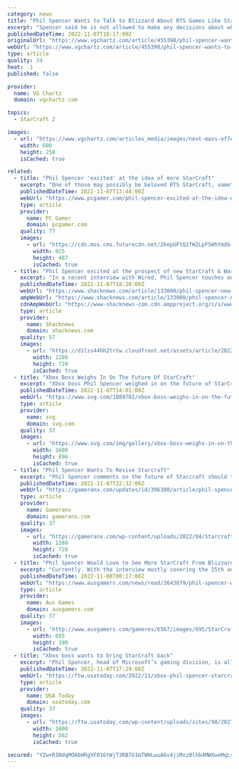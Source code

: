 ```yaml
---
category: news
title: "Phil Spencer Wants to Talk to Blizzard About RTS Games Like StarCraft - News"
excerpt: "Spencer said he is not allowed to make any decisions about what happens at Activision Blizzard at this time, so it is only talk. However, he would like to see the return of classic RTS games from Blizzard like StarCraft and WarCraft."
publishedDateTime: 2022-11-07T18:17:00Z
originalUrl: "https://www.vgchartz.com/article/455398/phil-spencer-wants-to-talk-to-blizzard-about-rts-games-like-starcraft/"
webUrl: "https://www.vgchartz.com/article/455398/phil-spencer-wants-to-talk-to-blizzard-about-rts-games-like-starcraft/"
type: article
quality: 34
heat: -1
published: false

provider:
  name: VG Chartz
  domain: vgchartz.com

topics:
  - StarCraft 2

images:
  - url: "https://www.vgchartz.com/articles_media/images/next-mass-effect-gets-teaser-pre-production-is-proceeding-very-well-190418_featured.jpg"
    width: 600
    height: 250
    isCached: true

related:
  - title: "Phil Spencer 'excited' at the idea of more StarCraft"
    excerpt: "One of those may possibly be beloved RTS StarCraft, something which Spencer seems pretty excited about. The Xbox boss sat down with Wired to talk about Age of Empire's 25th anniversary, and the series' foray onto console—which has also meant controller ..."
    publishedDateTime: 2022-11-07T13:44:00Z
    webUrl: "https://www.pcgamer.com/phil-spencer-excited-at-the-idea-of-more-starcraft/"
    type: article
    provider:
      name: PC Gamer
      domain: pcgamer.com
    quality: 77
    images:
      - url: "https://cdn.mos.cms.futurecdn.net/2kepUFtQ2fW2LpF5WhYmdG-1200-80.jpg"
        width: 925
        height: 487
        isCached: true
  - title: "Phil Spencer excited at the prospect of new StarCraft & Warcraft"
    excerpt: "In a recent interview with Wired, Phil Spencer touches on Blizzard properties like StarCraft and Warcraft, and how he's excited about the opportunity both hold."
    publishedDateTime: 2022-11-07T18:20:00Z
    webUrl: "https://www.shacknews.com/article/133000/phil-spencer-new-starcraft-warcraft-blizzard"
    ampWebUrl: "https://www.shacknews.com/article/133000/phil-spencer-new-starcraft-warcraft-blizzard?amphtml=1"
    cdnAmpWebUrl: "https://www-shacknews-com.cdn.ampproject.org/c/s/www.shacknews.com/article/133000/phil-spencer-new-starcraft-warcraft-blizzard?amphtml=1"
    type: article
    provider:
      name: Shacknews
      domain: shacknews.com
    quality: 57
    images:
      - url: "https://d1lss44hh2trtw.cloudfront.net/assets/article/2022/11/07/phil-spencer-interview-starcraft-warcraft-activision-blizzard-king-wired_feature.jpg"
        width: 1280
        height: 720
        isCached: true
  - title: "Xbox Boss Weighs In On The Future Of StarCraft"
    excerpt: "Xbox boss Phil Spencer weighed in on the future of StarCraft, expressing interest in restarting the series with Microsoft's power."
    publishedDateTime: 2022-11-07T14:01:00Z
    webUrl: "https://www.svg.com/1089782/xbox-boss-weighs-in-on-the-future-of-starcraft/"
    type: article
    provider:
      name: svg
      domain: svg.com
    quality: 37
    images:
      - url: "https://www.svg.com/img/gallery/xbox-boss-weighs-in-on-the-future-of-starcraft/l-intro-1667847570.jpg"
        width: 1600
        height: 896
        isCached: true
  - title: "Phil Spencer Wants To Revive Starcraft"
    excerpt: "Phil Spencer comments on the future of Starcraft should the Activision deal proceed, and fans ought to be excited!"
    publishedDateTime: 2022-11-07T22:32:00Z
    webUrl: "https://gameranx.com/updates/id/396380/article/phil-spencer-wants-to-revive-starcraft/"
    type: article
    provider:
      name: Gameranx
      domain: gameranx.com
    quality: 37
    images:
      - url: "https://gameranx.com/wp-content/uploads/2022/04/Starcraft-2.jpg"
        width: 1280
        height: 720
        isCached: true
  - title: "Phil Spencer Would Love to See More StarCraft From Blizzard"
    excerpt: "Currently. With the interview mostly covering the 25th anniversary of Age of Empires (check out our interview here), Phil was asked about the potential for the return of StarCraft. “Not only StarCraft, but WarCraft, when you think about the heritage of ..."
    publishedDateTime: 2022-11-08T00:17:00Z
    webUrl: "https://www.ausgamers.com/news/read/3643079/phil-spencer-would-love-to-see-more-starcraft-from-blizzard"
    type: article
    provider:
      name: Aus Games
      domain: ausgamers.com
    quality: 37
    images:
      - url: "http://www.ausgamers.com/gameres/6567/images/695/StarCraft_II_Legacy_of_the_Void_BlizzCon_2014_Korhal_04.jpg"
        width: 695
        height: 390
        isCached: true
  - title: "Xbox boss wants to bring StarCraft back"
    excerpt: "Phil Spencer, head of Microsoft’s gaming division, is all-for bringing StarCraft back into the limelight. “The first thing I would say is, I’m not allowed to make any decisions about what happens at Blizzard or Activision or King. So this is all just ..."
    publishedDateTime: 2022-11-07T17:29:00Z
    webUrl: "https://ftw.usatoday.com/2022/11/xbox-phil-spencer-starcraft"
    type: article
    provider:
      name: USA Today
      domain: usatoday.com
    quality: 37
    images:
      - url: "https://ftw.usatoday.com/wp-content/uploads/sites/90/2021/12/age_of_empires_2_de_slavs.png?w=1000"
        width: 1000
        height: 562
        isCached: true

secured: "YZw+R1NdqMOAbHRgXF016tWjT3RB7G1mTWHLwuA6v4jiMxz0lhb4MWXweMqLvOko2tAJglKBJXVZGun24kdwB8EPPrhwSB7P/udJ5jthCvxh9O8JwDrbHDMRcm5bNok2V2ywnv+gy+XhztzRvN4xxj7hCsAenA0F5/cv3mLygRag7XrDs0TV4lYVvvir9WA1zFpBXc9ym0QE0oc2kF4S8YBEOMGMACT0VVlyU8weQ95LAkbVLBPBkqZla/m6e2gkK+A2OrjPkbdM5uDEMDUxsJUDSOWK56IPE3cZ4KL9RGUUIsgPMyVzbiumNkRH5hJy3tGmCete0bQ0j9VeVvD9/zDmbzQqj1F3CbelYUuncQY=;K7LXIxD/ORKK8Efo++LwRA=="
---
```



